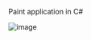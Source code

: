 Paint application in C#


![image](https://github.com/user-attachments/assets/89730749-1dfa-4888-9c9b-9ec27c737d81)
